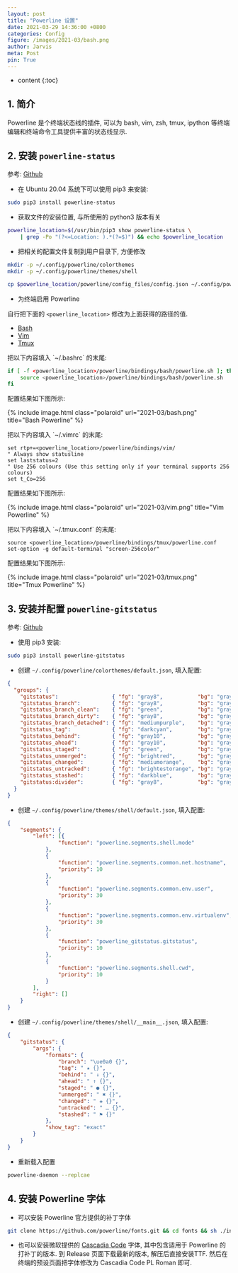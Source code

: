 ```yaml
---
layout: post
title: "Powerline 设置"
date: 2021-03-29 14:36:00 +0800
categories: Config
figure: /images/2021-03/bash.png
author: Jarvis
meta: Post
pin: True
---
```


* content
{:toc}



## 1. 简介

Powerline 是个终端状态线的插件, 可以为 bash, vim, zsh, tmux, ipython 等终端编辑和终端命令工具提供丰富的状态线显示.

## 2. 安装 `powerline-status`

参考: [Github](https://github.com/powerline/powerline)

* 在 Ubuntu 20.04 系统下可以使用 pip3 来安装:

```bash
sudo pip3 install powerline-status
```

* 获取文件的安装位置, 与所使用的 python3 版本有关

```bash
powerline_location=$(/usr/bin/pip3 show powerline-status \
    | grep -Po "(?<=Location: ).*(?=$)") && echo $powerline_location
```

* 把相关的配置文件复制到用户目录下, 方便修改

```bash
mkdir -p ~/.config/powerline/colorthemes
mkdir -p ~/.config/powerline/themes/shell

cp $powerline_location/powerline/config_files/config.json ~/.config/powerline/
```

* 为终端启用 Powerline

自行把下面的 `<powerline_location>` 修改为上面获得的路径的值.

<ul class="nav nav-tabs">
  <li class="active"><a data-tab href="#tabContent00-1">Bash</a></li>
  <li><a data-tab href="#tabContent00-2">Vim</a></li>
  <li><a data-tab href="#tabContent00-3">Tmux</a></li>
</ul>
<div class="tab-content">
<div class="tab-pane active" id="tabContent00-1" markdown="block">
把以下内容填入 `~/.bashrc` 的末尾:

```bash
if [ -f <powerline_location>/powerline/bindings/bash/powerline.sh ]; then
    source <powerline_location>/powerline/bindings/bash/powerline.sh
fi
```

配置结果如下图所示:

{% include image.html class="polaroid" url="2021-03/bash.png" title="Bash Powerline" %}
</div>
<div class="tab-pane" id="tabContent00-2" markdown="block">
把以下内容填入 `~/.vimrc` 的末尾:

```vim
set rtp+=<powerline_location>/powerline/bindings/vim/
" Always show statusline
set laststatus=2
" Use 256 colours (Use this setting only if your terminal supports 256 colours)
set t_Co=256
```

配置结果如下图所示:

{% include image.html class="polaroid" url="2021-03/vim.png" title="Vim Powerline" %}
</div>
<div class="tab-pane" id="tabContent00-3" markdown="block">
把以下内容填入 `~/.tmux.conf` 的末尾:

```vim
source <powerline_location>/powerline/bindings/tmux/powerline.conf
set-option -g default-terminal "screen-256color"
```
配置结果如下图所示:

{% include image.html class="polaroid" url="2021-03/tmux.png" title="Tmux Powerline" %}
</div>
</div>


## 3. 安装并配置 `powerline-gitstatus`

参考: [Github](https://github.com/jaspernbrouwer/powerline-gitstatus)

* 使用 pip3 安装:

```bash
sudo pip3 install powerline-gitstatus
```

* 创建 `~/.config/powerline/colorthemes/default.json`, 填入配置:

```json
{
  "groups": {
    "gitstatus":                 { "fg": "gray8",           "bg": "gray2", "attrs": [] },
    "gitstatus_branch":          { "fg": "gray8",           "bg": "gray2", "attrs": [] },
    "gitstatus_branch_clean":    { "fg": "green",           "bg": "gray2", "attrs": [] },
    "gitstatus_branch_dirty":    { "fg": "gray8",           "bg": "gray2", "attrs": [] },
    "gitstatus_branch_detached": { "fg": "mediumpurple",    "bg": "gray2", "attrs": [] },
    "gitstatus_tag":             { "fg": "darkcyan",        "bg": "gray2", "attrs": [] },
    "gitstatus_behind":          { "fg": "gray10",          "bg": "gray2", "attrs": [] },
    "gitstatus_ahead":           { "fg": "gray10",          "bg": "gray2", "attrs": [] },
    "gitstatus_staged":          { "fg": "green",           "bg": "gray2", "attrs": [] },
    "gitstatus_unmerged":        { "fg": "brightred",       "bg": "gray2", "attrs": [] },
    "gitstatus_changed":         { "fg": "mediumorange",    "bg": "gray2", "attrs": [] },
    "gitstatus_untracked":       { "fg": "brightestorange", "bg": "gray2", "attrs": [] },
    "gitstatus_stashed":         { "fg": "darkblue",        "bg": "gray2", "attrs": [] },
    "gitstatus:divider":         { "fg": "gray8",           "bg": "gray2", "attrs": [] }
  }
}
```

* 创建 `~/.config/powerline/themes/shell/default.json`, 填入配置:

```json
{
    "segments": {
        "left": [{
                "function": "powerline.segments.shell.mode"
            },
            {
                "function": "powerline.segments.common.net.hostname",
                "priority": 10
            },
            {
                "function": "powerline.segments.common.env.user",
                "priority": 30
            },
            {
				"function": "powerline.segments.common.env.virtualenv",
				"priority": 30
			},
            {
                "function": "powerline_gitstatus.gitstatus",
                "priority": 10
            },
            {
                "function": "powerline.segments.shell.cwd",
                "priority": 10
            }
        ],
        "right": []
    }   
}
```

* 创建 `~/.config/powerline/themes/shell/__main__.json`, 填入配置:

```json
{
    "gitstatus": {
        "args": {
            "formats": {
                "branch": "\ue0a0 {}",
                "tag": " ★ {}",
                "behind": " ↓ {}",
                "ahead": " ↑ {}",
                "staged": " ● {}",
                "unmerged": " ✖ {}",
                "changed": " ✚ {}",
                "untracked": " … {}",
                "stashed": " ⚑ {}"
            },
            "show_tag": "exact"
        }
    }   
}
```

* 重新载入配置

```bash
powerline-daemon --replcae
```

## 4. 安装 Powerline 字体

* 可以安装 Powerline 官方提供的补丁字体

```bash
git clone https://github.com/powerline/fonts.git && cd fonts && sh ./install.sh
```

* 也可以安装微软提供的 [Cascadia Code](https://github.com/microsoft/cascadia-code) 字体, 其中包含适用于 Powerline 的打补丁的版本. 到 Release 页面下载最新的版本, 解压后直接安装TTF. 然后在终端的预设页面把字体修改为 Cascadia Code PL Roman 即可.

